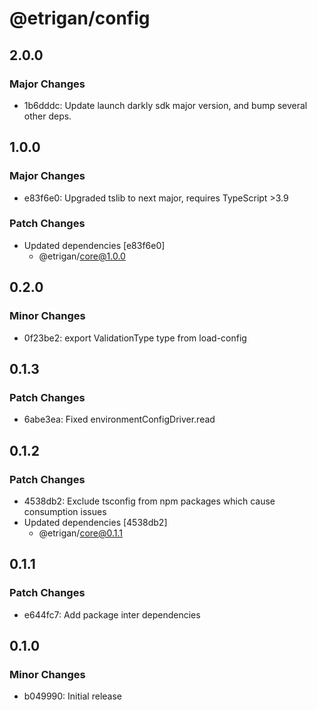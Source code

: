 # @etrigan/config

## 2.0.0

### Major Changes

- 1b6dddc: Update launch darkly sdk major version, and bump several other deps.

## 1.0.0

### Major Changes

- e83f6e0: Upgraded tslib to next major, requires TypeScript >3.9

### Patch Changes

- Updated dependencies [e83f6e0]
  - @etrigan/core@1.0.0

## 0.2.0

### Minor Changes

- 0f23be2: export ValidationType type from load-config

## 0.1.3

### Patch Changes

- 6abe3ea: Fixed environmentConfigDriver.read

## 0.1.2

### Patch Changes

- 4538db2: Exclude tsconfig from npm packages which cause consumption issues
- Updated dependencies [4538db2]
  - @etrigan/core@0.1.1

## 0.1.1

### Patch Changes

- e644fc7: Add package inter dependencies

## 0.1.0

### Minor Changes

- b049990: Initial release
